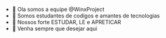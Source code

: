- 👋 Ola somos a equipe @WinxProject
- 👀 Somos estudantes de codigos e amantes de tecnologias
- 🌱 Nossos forte ESTUDAR, LE e APRETICAR
- 💞 Venha sempre que desejar aqui

<!---
WinxProject/WinxProject is a ✨ special ✨ repository because its `README.md` (this file) appears on your GitHub profile.
You can click the Preview link to take a look at your changes.
--->
